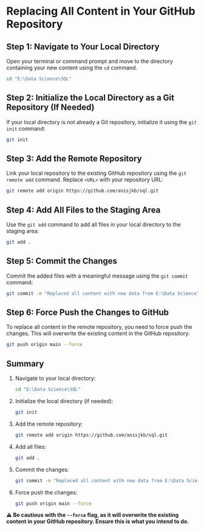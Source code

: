 # Replacing All Content in Your GitHub Repository

## Step 1: Navigate to Your Local Directory
Open your terminal or command prompt and move to the directory containing your new content using the `cd` command.

```bash
cd "E:\Data Science\SQL"
```

## Step 2: Initialize the Local Directory as a Git Repository (If Needed)
If your local directory is not already a Git repository, initialize it using the `git init` command:

```bash
git init
```

## Step 3: Add the Remote Repository
Link your local repository to the existing GitHub repository using the `git remote add` command. Replace `<URL>` with your repository URL:

```bash
git remote add origin https://github.com/anisjkb/sql.git
```

## Step 4: Add All Files to the Staging Area
Use the `git add` command to add all files in your local directory to the staging area:

```bash
git add .
```

## Step 5: Commit the Changes
Commit the added files with a meaningful message using the `git commit` command:

```bash
git commit -m "Replaced all content with new data from E:\Data Science\SQL"
```

## Step 6: Force Push the Changes to GitHub
To replace all content in the remote repository, you need to force push the changes. This will overwrite the existing content in the GitHub repository:

```bash
git push origin main --force
```

## Summary
1. Navigate to your local directory:
   ```bash
   cd "E:\Data Science\SQL"
   ```
2. Initialize the local directory (if needed):
   ```bash
   git init
   ```
3. Add the remote repository:
   ```bash
   git remote add origin https://github.com/anisjkb/sql.git
   ```
4. Add all files:
   ```bash
   git add .
   ```
5. Commit the changes:
   ```bash
   git commit -m "Replaced all content with new data from E:\Data Science\SQL"
   ```
6. Force push the changes:
   ```bash
   git push origin main --force
   ```

**⚠️ Be cautious with the `--force` flag, as it will overwrite the existing content in your GitHub repository. Ensure this is what you intend to do.**